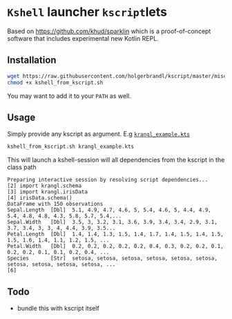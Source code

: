 # `Kshell` launcher `kscript`lets


Based on https://github.com/khud/sparklin which is a proof-of-concept software that includes experimental new Kotlin REPL.

## Installation

```bash
wget https://raw.githubusercontent.com/holgerbrandl/kscript/master/misc/kshell_launcher/kshell_from_kscript.sh
chmod +x kshell_from_kscript.sh
```

You may want to add it to your `PATH` as well.

## Usage

Simply provide any kscript as argument. E.g [`krangl_example.kts`](https://github.com/holgerbrandl/kscript/blob/master/misc/kshell_launcher/krangl_example.kts)

```bash
kshell_from_kscript.sh krangl_example.kts
```
This will launch a kshell-session will all dependencies from the kscript in the class path

```
Preparing interactive session by resolving script dependencies...
[2] import krangl.schema
[3] import krangl.irisData
[4] irisData.schema()
DataFrame with 150 observations
Sepal.Length  [Dbl]  5.1, 4.9, 4.7, 4.6, 5, 5.4, 4.6, 5, 4.4, 4.9, 5.4, 4.8, 4.8, 4.3, 5.8, 5.7, 5.4,...
Sepal.Width   [Dbl]  3.5, 3, 3.2, 3.1, 3.6, 3.9, 3.4, 3.4, 2.9, 3.1, 3.7, 3.4, 3, 3, 4, 4.4, 3.9, 3.5...
Petal.Length  [Dbl]  1.4, 1.4, 1.3, 1.5, 1.4, 1.7, 1.4, 1.5, 1.4, 1.5, 1.5, 1.6, 1.4, 1.1, 1.2, 1.5, ...
Petal.Width   [Dbl]  0.2, 0.2, 0.2, 0.2, 0.2, 0.4, 0.3, 0.2, 0.2, 0.1, 0.2, 0.2, 0.1, 0.1, 0.2, 0.4, ...
Species       [Str]  setosa, setosa, setosa, setosa, setosa, setosa, setosa, setosa, setosa, setosa, ...
[6] 
```

## Todo

* bundle this with kscript itself